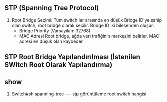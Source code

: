 ## STP (Spanning Tree Protocol)
1. Root Bridge Seçimi: Tüm switch'ler arasında en düşük Bridge ID'ye sahip olan switch, root bridge olarak seçilir. Bridge ID iki bileşenden oluşur:
    - Bridge Priority (Varsayılan: 32768)
    - MAC Adresi Root bridge, ağda veri trafiğinin merkezini belirler. MAC adresi en düşük olan kaybeder



## STP Root Bridge Yapılandırılması (İstenilen SWitch Root Olarak Yapılandırma)



## show
1. Switch#sh spanning-tree --- stp görüntüleme root switch hangisi 